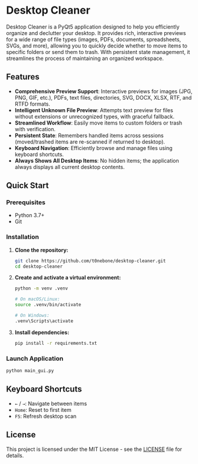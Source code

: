 # Desktop Cleaner

Desktop Cleaner is a PyQt5 application designed to help you efficiently organize and declutter your desktop. It provides rich, interactive previews for a wide range of file types (images, PDFs, documents, spreadsheets, SVGs, and more), allowing you to quickly decide whether to move items to specific folders or send them to trash. With persistent state management, it streamlines the process of maintaining an organized workspace.

## Features

- **Comprehensive Preview Support**: Interactive previews for images (JPG, PNG, GIF, etc.), PDFs, text files, directories, SVG, DOCX, XLSX, RTF, and RTFD formats.
- **Intelligent Unknown File Preview**: Attempts text preview for files without extensions or unrecognized types, with graceful fallback.
- **Streamlined Workflow**: Easily move items to custom folders or trash with verification.
- **Persistent State**: Remembers handled items across sessions (moved/trashed items are re-scanned if returned to desktop).
- **Keyboard Navigation**: Efficiently browse and manage files using keyboard shortcuts.
- **Always Shows All Desktop Items**: No hidden items; the application always displays all current desktop contents.

## Quick Start

### Prerequisites
- Python 3.7+
- Git

### Installation

1.  **Clone the repository:**
    ```bash
    git clone https://github.com/t0nebone/desktop-cleaner.git
    cd desktop-cleaner
    ```

2.  **Create and activate a virtual environment:**
    ```bash
    python -m venv .venv
    
    # On macOS/Linux:
    source .venv/bin/activate
    
    # On Windows:
    .venv\Scripts\activate
    ```

3.  **Install dependencies:**
    ```bash
    pip install -r requirements.txt
    ```

### Launch Application

```bash
python main_gui.py
```

## Keyboard Shortcuts

-   `←` / `→`: Navigate between items
-   `Home`: Reset to first item
-   `F5`: Refresh desktop scan

## License

This project is licensed under the MIT License - see the [LICENSE](LICENSE) file for details.